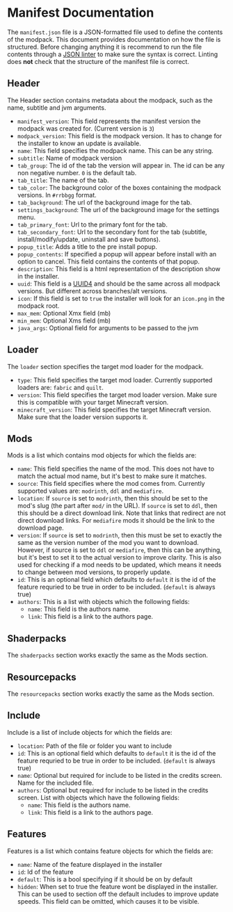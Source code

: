 # Manifest Documentation

The `manifest.json` file is a JSON-formatted file used to define the contents of the modpack. This document provides documentation on how the file is structured. Before changing anything it is recommend to run the file contents through a [JSON linter](https://jsonlint.com/) to make sure the syntax is correct. Linting does **not** check that the structure of the manifest file is correct.

## Header

The Header section contains metadata about the modpack, such as the name, subtitle and jvm arguments.

- `manifest_version`: This field represents the manifest version the modpack was created for. (Current version is `3`)
- `modpack_version`: This field is the modpack version. It has to change for the installer to know an update is available.
- `name`: This field specifies the modpack name. This can be any string.
- `subtitle`: Name of modpack version
- `tab_group`: The id of the tab the version will appear in. The id can be any non negative number. `0` is the default tab.
- `tab_title`: The name of the tab.
- `tab_color`: The background color of the boxes containing the modpack versions. In `#rrbbgg` format.
- `tab_background`: The url of the background image for the tab.
- `settings_background`: The url of the background image for the settings menu.
- `tab_primary_font`: Url to the primary font for the tab.
- `tab_secondary_font`: Url to the secondary font for the tab (subtitle, install/modify/update, uninstall and save buttons).
- `popup_title`: Adds a title to the pre install popup.
- `popup_contents`: If specified a popup will appear before install with an option to cancel. This field contains the contents of that popup.
- `description`: This field is a html representation of the description show in the installer.
- `uuid`: This field is a [UUID4](https://www.uuidgenerator.net/) and should be the same across all modpack versions. But different across branches/alt versions.
- `icon`: If this field is set to `true` the installer will look for an `icon.png` in the modpack root.
- `max_mem`: Optional Xmx field (mb)
- `min_mem`: Optional Xms field (mb)
- `java_args`: Optional field for arguments to be passed to the jvm

## Loader

The `loader` section specifies the target mod loader for the modpack.

- `type`: This field specifies the target mod loader. Currently supported loaders are: `fabric` and `quilt`.
- `version`: This field specifies the target mod loader version. Make sure this is compatible with your target Minecraft version.
- `minecraft_version`: This field specifies the target Minecraft version. Make sure that the loader version supports it.

## Mods

Mods is a list which contains mod objects for which the fields are:

- `name`: This field specifies the name of the mod. This does not have to match the actual mod name, but it's best to make sure it matches.
- `source`: This field specifies where the mod comes from. Currently supported values are: `modrinth`, `ddl` and `mediafire`.
- `location`: If `source` is set to `modrinth`, then this should be set to the mod's slug (the part after `mod/` in the URL). If `source` is set to `ddl`, then this should be a direct download link. Note that links that redirect are not direct download links. For `mediafire` mods it should be the link to the download page.
- `version`: If `source` is set to `modrinth`, then this must be set to exactly the same as the version number of the mod you want to download. However, if source is set to `ddl` or `mediafire`, then this can be anything, but it's best to set it to the actual version to improve clarity. This is also used for checking if a mod needs to be updated, which means it needs to change between mod versions, to properly update.
- `id`: This is an optional field which defaults to `default` it is the id of the feature requried to be true in order to be included. (`default` is always true)
- `authors`: This is a list with objects which the following fields:
  - `name`: This field is the authors name.
  - `link`: This field is a link to the authors page.

## Shaderpacks

The `shaderpacks` section works exactly the same as the Mods section.

## Resourcepacks

The `resourcepacks` section works exactly the same as the Mods section.

## Include

Include is a list of include objects for which the fields are:

- `location`: Path of the file or folder you want to include
- `id`: This is an optional field which defaults to `default` it is the id of the feature requried to be true in order to be included. (`default` is always true)
- `name`: Optional but required for include to be listed in the credits screen. Name for the included file.
- `authors`: Optional but required for include to be listed in the credits screen. List with objects which have the following fields:
  - `name`: This field is the authors name.
  - `link`: This field is a link to the authors page.

## Features

Features is a list which contains feature objects for which the fields are:

- `name`: Name of the feature displayed in the installer
- `id`: Id of the feature
- `default`: This is a bool specifying if it should be on by default
- `hidden`: When set to true the feature wont be displayed in the installer. This can be used to section off the default includes to improve update speeds. This field can be omitted, which causes it to be visible.
